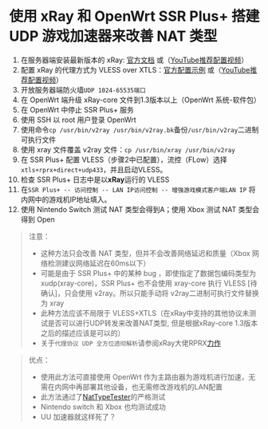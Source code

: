 # 使用 xRay 和 OpenWrt SSR Plus+ 搭建 UDP 游戏加速器来改善 NAT 类型

1. 在服务器端安装最新版本的 xRay: [官方文档](https://github.com/XTLS/Xray-install#readme) 或（[YouTube推荐配置视频](https://www.youtube.com/watch?v=7GHh91AYAmM)）
1. 配置 xRay 的代理方式为 VLESS over XTLS：[官方配置示例](https://github.com/XTLS/Xray-examples/tree/main/VLESS-TCP-XTLS-WHATEVER) 或（[YouTube推荐配置视频](https://www.youtube.com/watch?v=7GHh91AYAmM)）
1. 开放服务器端防火墙`UDP 1024-65535端口`
1. 在 OpenWrt 端升级 xRay-core 文件到1.3版本以上（OpenWrt 系统-软件包）
1. 在 OpenWrt 中停止 SSR Plus+ 服务
1. 使用 SSH 以 root 用户登录 OpenWrt
1. 使用命令`cp /usr/bin/v2ray /usr/bin/v2ray.bk`备份`/usr/bin/v2ray`二进制可执行文件
1. 使用 xray 文件覆盖 v2ray 文件：`cp /usr/bin/xray /usr/bin/v2ray`
1. 在 SSR Plus+ 配置 VLESS（步骤2中已配置），流控（FLow）选择`xtls+rprx+direct+udp433`，并且启动VLESS。
1. 检查 SSR Plus+ 日志中是以**xRay**运行的 VLESS
1. 在`SSR Plus+ -- 访问控制 -- LAN IP访问控制 -- 增强游戏模式客户端LAN IP` 将内网中的游戏机IP地址填入。
1. 使用 Nintendo Switch 测试 NAT 类型会得到A；使用 Xbox 测试 NAT 类型会得到 Open

> 注意：
>- 这种方法只会改善 NAT 类型，但并不会改善网络延迟和质量（Xbox 网络检测建议网络延迟在60ms以下）
>- 可能是由于 SSR Plus+ 中的某种 bug ，即使指定了数据包编码类型为 xudp(xray-core)，SSR Plus+ 也不会使用 xray-core 执行 VLESS [待确认]，只会使用 v2ray。所以只能手动将 v2ray二进制可执行文件替换为 xray
>- 此种方法应该不局限于 VLESS+XTLS（在xRay中支持的其他协议未测试是否可以进行UDP转发来改善NAT类型, 但是根据xRay-core 1.3版本之后的描述应该是可以的）
>- 关于`代理协议 UDP 全方位透彻解析`请参阅xRay大佬RPRX[力作](https://github.com/XTLS/Xray-core/discussions/237)

> 优点：
>- 使用此方法可直接使用 OpenWrt 作为主路由器为游戏机进行加速，无需在内网中再部署其他设备，也无需修改游戏机的LAN配置
>- 此方法通过了[NatTypeTester](https://github.com/HMBSbige/NatTypeTester)的严格测试
>- Nintendo switch 和 Xbox 也均测试成功
>- UU 加速器就这样死了？


